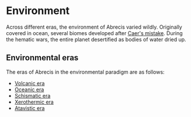 # Environment

Across different eras, the environment of Abrecis varied wildly. Originally covered in ocean, several biomes developed after [Caer's mistake](history/cataclysms/caers-mistake.md). During the hematic wars, the entire planet desertified as bodies of water dried up.

## Environmental eras

The eras of Abrecis in the environmental paradigm are as follows:

- [Volcanic era](history/eras/volcanic.md)
- [Oceanic era](history/eras/oceanic.md)
- [Schismatic era](history/eras/schismatic.md)
- [Xerothermic era](history/eras/xerothermic.md)
- [Atavistic era](history/eras/atavistic.md)